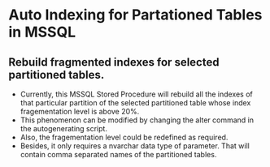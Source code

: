 # Auto Indexing for Partationed Tables in MSSQL
## Rebuild fragmented indexes for selected partitioned tables.

- Currently, this MSSQL Stored Procedure will rebuild all the indexes of that particular partition of the selected partitioned table whose index fragementation level is above 20%. 
- This phenomenon can be modified by changing the alter command in the autogenerating script. 
- Also, the fragementation level could be redefined as required.
- Besides, it only requires a nvarchar data type of parameter. That will contain comma separated names of the partitioned tables.

